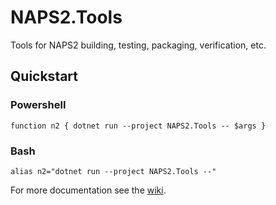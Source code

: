 # NAPS2.Tools

Tools for NAPS2 building, testing, packaging, verification, etc.

## Quickstart

### Powershell

```
function n2 { dotnet run --project NAPS2.Tools -- $args }
```

### Bash

```
alias n2="dotnet run --project NAPS2.Tools --"
```

For more documentation see the [wiki](https://github.com/cyanfish/naps2/wiki/2.-NAPS2.Tools).